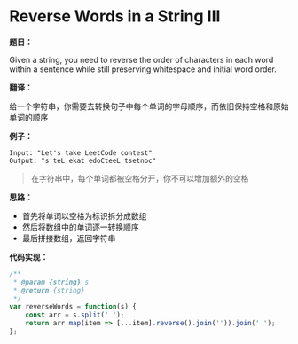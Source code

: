 # Reverse Words in a String III

**题目：**



Given a string, you need to reverse the order of characters in each word within a sentence while still preserving whitespace and initial word order.



**翻译：**



给一个字符串，你需要去转换句子中每个单词的字母顺序，而依旧保持空格和原始单词的顺序



**例子：**



```
Input: "Let's take LeetCode contest"
Output: "s'teL ekat edoCteeL tsetnoc"
```



> 在字符串中，每个单词都被空格分开，你不可以增加额外的空格



**思路：**



* 首先将单词以空格为标识拆分成数组
* 然后将数组中的单词逐一转换顺序
* 最后拼接数组，返回字符串



**代码实现：**



```javascript
/**
 * @param {string} s
 * @return {string}
 */
var reverseWords = function(s) {
    const arr = s.split(' ');
    return arr.map(item => [...item].reverse().join('')).join(' ');
};
```

